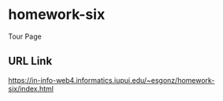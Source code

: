 # homework-six

Tour Page

## URL Link

https://in-info-web4.informatics.iupui.edu/~esgonz/homework-six/index.html
